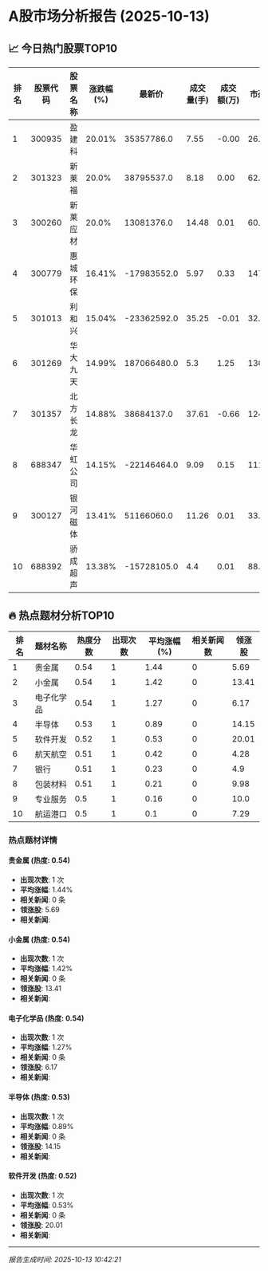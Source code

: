 # A股市场分析报告 (2025-10-13)

## 📈 今日热门股票TOP10

| 排名 | 股票代码 | 股票名称 | 涨跌幅(%) | 最新价 | 成交量(手) | 成交额(万) | 市盈率 | 市值(亿) |
|------|----------|----------|-----------|--------|------------|------------|--------|----------|
| 1 | 300935 | 盈建科 | 20.01% | 35357786.0 | 7.55 | -0.00 | 26.88 | -0.00 |
| 2 | 301323 | 新莱福 | 20.0% | 38795537.0 | 8.18 | 0.00 | 62.11 | -0.00 |
| 3 | 300260 | 新莱应材 | 20.0% | 13081376.0 | 14.48 | 0.01 | 60.22 | -0.00 |
| 4 | 300779 | 惠城环保 | 16.41% | -17983552.0 | 5.97 | 0.33 | 147.01 | -0.00 |
| 5 | 301013 | 利和兴 | 15.04% | -23362592.0 | 35.25 | -0.01 | 32.04 | -0.00 |
| 6 | 301269 | 华大九天 | 14.99% | 187066480.0 | 5.3 | 1.25 | 130.0 | -0.00 |
| 7 | 301357 | 北方长龙 | 14.88% | 38684137.0 | 37.61 | -0.66 | 124.8 | 0.00 |
| 8 | 688347 | 华虹公司 | 14.15% | -22146464.0 | 9.09 | 0.15 | 111.5 | -0.00 |
| 9 | 300127 | 银河磁体 | 13.41% | 51166060.0 | 11.26 | 0.01 | 33.15 | 0.00 |
| 10 | 688392 | 骄成超声 | 13.38% | -15728105.0 | 4.4 | 0.01 | 88.55 | 0.00 |

## 🔥 热点题材分析TOP10

| 排名 | 题材名称 | 热度分数 | 出现次数 | 平均涨幅(%) | 相关新闻数 | 领涨股 |
|------|----------|----------|----------|-------------|------------|--------|
| 1 | 贵金属 | 0.54 | 1 | 1.44 | 0 | 5.69 |
| 2 | 小金属 | 0.54 | 1 | 1.42 | 0 | 13.41 |
| 3 | 电子化学品 | 0.54 | 1 | 1.27 | 0 | 6.17 |
| 4 | 半导体 | 0.53 | 1 | 0.89 | 0 | 14.15 |
| 5 | 软件开发 | 0.52 | 1 | 0.53 | 0 | 20.01 |
| 6 | 航天航空 | 0.51 | 1 | 0.42 | 0 | 4.28 |
| 7 | 银行 | 0.51 | 1 | 0.23 | 0 | 4.9 |
| 8 | 包装材料 | 0.51 | 1 | 0.21 | 0 | 9.98 |
| 9 | 专业服务 | 0.5 | 1 | 0.16 | 0 | 10.0 |
| 10 | 航运港口 | 0.5 | 1 | 0.1 | 0 | 7.29 |

### 热点题材详情


#### 贵金属 (热度: 0.54)
- **出现次数**: 1 次
- **平均涨幅**: 1.44%
- **相关新闻**: 0 条
- **领涨股**: 5.69
- **相关新闻**:

#### 小金属 (热度: 0.54)
- **出现次数**: 1 次
- **平均涨幅**: 1.42%
- **相关新闻**: 0 条
- **领涨股**: 13.41
- **相关新闻**:

#### 电子化学品 (热度: 0.54)
- **出现次数**: 1 次
- **平均涨幅**: 1.27%
- **相关新闻**: 0 条
- **领涨股**: 6.17
- **相关新闻**:

#### 半导体 (热度: 0.53)
- **出现次数**: 1 次
- **平均涨幅**: 0.89%
- **相关新闻**: 0 条
- **领涨股**: 14.15
- **相关新闻**:

#### 软件开发 (热度: 0.52)
- **出现次数**: 1 次
- **平均涨幅**: 0.53%
- **相关新闻**: 0 条
- **领涨股**: 20.01
- **相关新闻**:

---
*报告生成时间: 2025-10-13 10:42:21*

